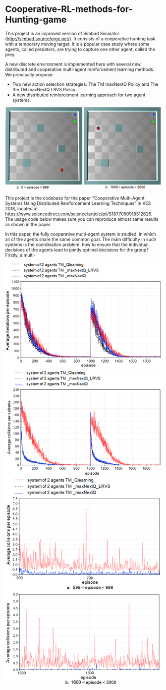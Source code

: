# Cooperative-RL-methods-for-Hunting-game
This project is an improved version of Simbad Simulator (http://simbad.sourceforge.net/).  It consists of a cooperative hunting task with a temporary moving target. It is a popular case study where some agents, called predators, are trying to capture one other agent, called the prey.

A new discrete environment is implemented here with several new distributed and cooperative multi-agent reinforcement learning methods. We principally propose:
*	Two new action selection strategies: The TM maxNextQ Policy and The the TM maxNextQ LRVS Policy.
*	A new distributed reinforcement learning approach for two agent systems. 

<img src="/Cooperative-RL-methods-for-Hunting-game/images/Testing_environment.png" alt="Testing_environment"/>

This project is the codebase for the paper "Cooperative Multi-Agent Systems Using Distributed Reinforcement Learning Techniques" in KES 2018, located at https://www.sciencedirect.com/science/article/pii/S1877050918312626. The usage code below makes sure you can reproduce almost same results as shown in the paper.

In this paper, the fully cooperative multi-agent system is studied, in which all of the agents share the same common goal. The main difficulty in such systems is the coordination problem: how to ensure that the individual decisions of the agents lead to jointly optimal decisions for the group? Firstly, a multi-

<img src="/Cooperative-RL-methods-for-Hunting-game/images/learningIteration.png" alt="learningIteration"/>

<img src="/Cooperative-RL-methods-for-Hunting-game/images/collision.png" alt="collision"/>

<img src="/Cooperative-RL-methods-for-Hunting-game/images/collisionAfterConvergence.png" alt="collisionAfterConvergence"/>
